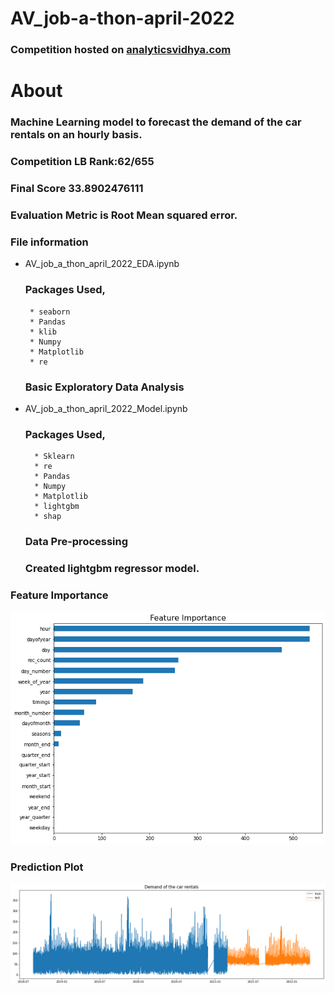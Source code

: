 # AV_job-a-thon-april-2022


### Competition hosted on <a href="https://datahack.analyticsvidhya.com/contest/job-a-thon-april-2022/?utm_source=datahack&utm_medium=navbar"> analyticsvidhya.com </a>

# About

### Machine Learning model to forecast the demand of the car rentals on an hourly basis.


### Competition LB Rank:62/655

### Final Score 33.8902476111

### Evaluation Metric is Root Mean squared error.

### File information

 * AV_job_a_thon_april_2022_EDA.ipynb
    ### Packages Used,
        * seaborn
        * Pandas
        * klib
        * Numpy
        * Matplotlib
        * re
    ### Basic Exploratory Data Analysis
    
    
    
* AV_job_a_thon_april_2022_Model.ipynb
    ### Packages Used,
        * Sklearn
        * re
        * Pandas
        * Numpy
        * Matplotlib
        * lightgbm
        * shap
     ### Data Pre-processing         
     ### Created  lightgbm regressor model. 

     

### Feature Importance  

![Alt text](https://github.com/hariprasath-v/AV_job-a-thon-april-2022/blob/main/Feature_Importance_plot.png)


### Prediction Plot

![Alt text](https://github.com/hariprasath-v/AV_job-a-thon-april-2022/blob/main/Prediction_plot.png)



